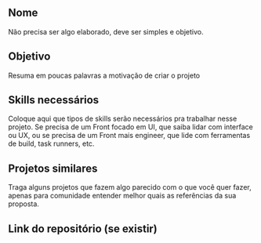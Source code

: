 ## Nome
Não precisa ser algo elaborado, deve ser simples e objetivo.

## Objetivo
Resuma em poucas palavras a motivação de criar o projeto

## Skills necessários
Coloque aqui que tipos de skills serão necessários pra trabalhar nesse projeto. Se precisa de um Front focado em UI, que saiba lidar com interface ou UX, ou se precisa de um Front mais engineer, que lide com ferramentas de build, task runners, etc.

## Projetos similares
Traga alguns projetos que fazem algo parecido com o que você quer fazer, apenas para comunidade entender melhor quais as referências da sua proposta.

## Link do repositório (se existir)